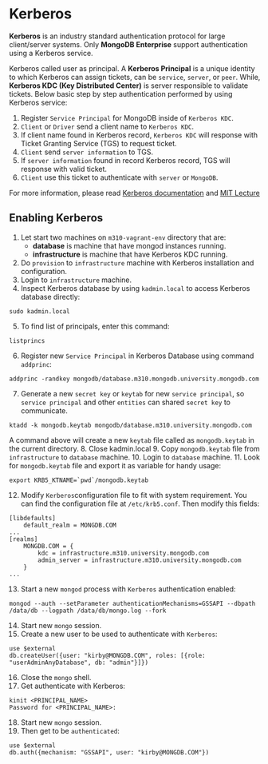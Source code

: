 # Kerberos
**Kerberos** is an industry standard authentication protocol for large client/server systems. Only **MongoDB Enterprise** support authentication using a Kerberos service.

Kerberos called user as principal. A **Kerberos Principal** is a unique identity to which Kerberos can assign tickets, can be `service`, `server`, or `peer`. While, **Kerberos KDC (Key Distributed Center)** is server responsible to validate tickets. Below basic step by step authentication performed by using Kerberos service:

1. Register `Service Principal` for MongoDB inside of `Kerberos KDC`. 
2. `Client` or `Driver` send a client name to `Kerberos KDC`.
3. If client name found in Kerberos record, `Kerberos KDC` will response with Ticket Granting Service (TGS) to request ticket.
4. `Client` send `server information` to TGS.
5. If `server information` found in record Kerberos record, TGS will response with valid ticket. 
6. `Client` use this ticket to authenticate with `server` or `MongoDB`.

For more information, please read [Kerberos documentation](https://docs.mongodb.com/manual/core/authentication-mechanisms-enterprise/#security-auth-kerberos) and [MIT Lecture](https://www.youtube.com/watch?v=bcWxLl8x33c)

## Enabling Kerberos
1. Let start two machines on `m310-vagrant-env` directory that are:
	- **database** is machine that have mongod instances running.
	- **infrastructure** is machine that have Kerberos KDC running.
2. Do `provision` to `infrastructure` machine with Kerberos installation and configuration.
3. Login to `infrastructure` machine.
4. Inspect Kerberos database by using `kadmin.local` to access Kerberos database directly:
```
sudo kadmin.local
```
5. To find list of principals, enter this command:
```
listprincs
```
6. Register new `Service Principal` in Kerberos Database using command `addprinc`:
```
addprinc -randkey mongodb/database.m310.mongodb.university.mongodb.com
```
7. Generate a new `secret key` or `keytab` for new `service principal`, so `service principal` and other `entities` can shared `secret key` to communicate.
```
ktadd -k mongodb.keytab mongodb/database.m310.university.mongodb.com
```
A command above will create a new `keytab` file called as `mongodb.keytab` in the current directory.
8. Close kadmin.local
9. Copy `mongodb.keytab` file from `infrastructure` to `database` machine.
10. Login to `database` machine.
11. Look for `mongodb.keytab` file and export it as variable for handy usage:
```
export KRB5_KTNAME=`pwd`/mongodb.keytab
```
12. Modify `Kerberos`configuration file to fit with system requirement. You can find the configuration file at `/etc/krb5.conf`. Then modify this fields:
```
[libdefaults]
	default_realm = MONGDB.COM
...
[realms]
	MONGDB.COM = {
		kdc = infrastructure.m310.university.mongodb.com
		admin_server = infrastructure.m310.university.mongodb.com
	}
...
```
13. Start a new `mongod` process with `Kerberos` authentication enabled:
```
mongod --auth --setParameter authenticationMechanisms=GSSAPI --dbpath /data/db --logpath /data/db/mongo.log --fork
```
14. Start new `mongo` session.
15. Create a new user to be used to authenticate with `Kerberos`:
```
use $external
db.createUser({user: "kirby@MONGDB.COM", roles: [{role: "userAdminAnyDatabase", db: "admin"}]})
```
16. Close the `mongo` shell.
17. Get authenticate with Kerberos:
```
kinit <PRINCIPAL_NAME>
Password for <PRINCIPAL_NAME>: 
```
18. Start new `mongo` session.
19. Then get to be `authenticated`:
```
use $external
db.auth({mechanism: "GSSAPI", user: "kirby@MONGDB.COM"})
```